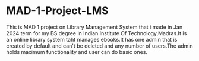 # MAD-1-Project-LMS
This is MAD 1 project on Library Management System that i made in Jan 2024 term for my BS degree in Indian Institute Of Technology,Madras.It is an online library system taht manages ebooks.It has one admin that is created by default and can't be deleted  and any number of users.The admin holds maximum functionality and user can do basic ones.
